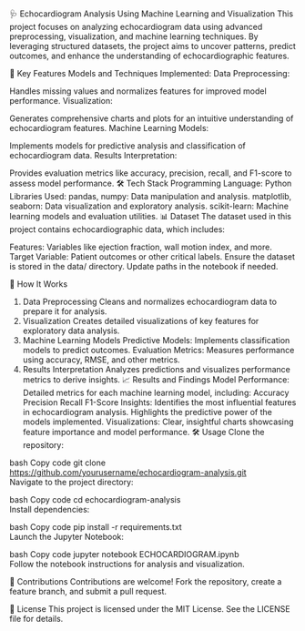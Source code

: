 🩺 Echocardiogram Analysis Using Machine Learning and Visualization
This project focuses on analyzing echocardiogram data using advanced preprocessing, visualization, and machine learning techniques. By leveraging structured datasets, the project aims to uncover patterns, predict outcomes, and enhance the understanding of echocardiographic features.

🎯 Key Features
Models and Techniques Implemented:
Data Preprocessing:

Handles missing values and normalizes features for improved model performance.
Visualization:

Generates comprehensive charts and plots for an intuitive understanding of echocardiogram features.
Machine Learning Models:

Implements models for predictive analysis and classification of echocardiogram data.
Results Interpretation:

Provides evaluation metrics like accuracy, precision, recall, and F1-score to assess model performance.
🛠️ Tech Stack
Programming Language:
Python
Libraries Used:
pandas, numpy: Data manipulation and analysis.
matplotlib, seaborn: Data visualization and exploratory analysis.
scikit-learn: Machine learning models and evaluation utilities.
📊 Dataset
The dataset used in this project contains echocardiographic data, which includes:

Features: Variables like ejection fraction, wall motion index, and more.
Target Variable: Patient outcomes or other critical labels.
Ensure the dataset is stored in the data/ directory. Update paths in the notebook if needed.

🚀 How It Works
1. Data Preprocessing
Cleans and normalizes echocardiogram data to prepare it for analysis.
2. Visualization
Creates detailed visualizations of key features for exploratory data analysis.
3. Machine Learning Models
Predictive Models:
Implements classification models to predict outcomes.
Evaluation Metrics:
Measures performance using accuracy, RMSE, and other metrics.
4. Results Interpretation
Analyzes predictions and visualizes performance metrics to derive insights.
📈 Results and Findings
Model Performance:
Detailed metrics for each machine learning model, including:
Accuracy
Precision
Recall
F1-Score
Insights:
Identifies the most influential features in echocardiogram analysis.
Highlights the predictive power of the models implemented.
Visualizations:
Clear, insightful charts showcasing feature importance and model performance.
🛠️ Usage
Clone the repository:

bash
Copy code
git clone https://github.com/yourusername/echocardiogram-analysis.git  
Navigate to the project directory:

bash
Copy code
cd echocardiogram-analysis  
Install dependencies:

bash
Copy code
pip install -r requirements.txt  
Launch the Jupyter Notebook:

bash
Copy code
jupyter notebook ECHOCARDIOGRAM.ipynb  
Follow the notebook instructions for analysis and visualization.

🤝 Contributions
Contributions are welcome! Fork the repository, create a feature branch, and submit a pull request.

📜 License
This project is licensed under the MIT License. See the LICENSE file for details.

